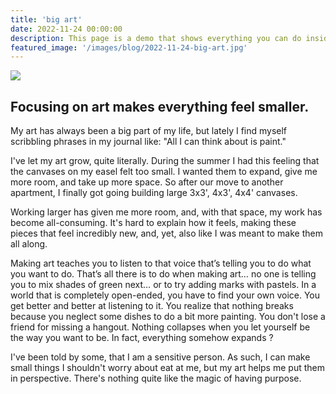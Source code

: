 ```yaml
---
title: 'big art'
date: 2022-11-24 00:00:00
description: This page is a demo that shows everything you can do inside portfolio and blog posts.
featured_image: '/images/blog/2022-11-24-big-art.jpg'
---
```


![](/website/images/blog/2022-11-24-big-art.jpg)

## Focusing on art makes everything feel smaller.

My art has always been a big part of my life, but lately I find myself scribbling phrases in my journal like: "All I can think about is paint." 

I've let my art grow, quite literally.  During the summer I had this feeling that the canvases on my easel felt too small.  I wanted them to expand, give me more room, and take up more space.  So after our move to another apartment, I finally got going building large 3x3', 4x3', 4x4' canvases.

Working larger has given me more room, and, with that space, my work has become all-consuming.  It's hard to explain how it feels, making these pieces that feel incredibly new, and, yet, also like I was meant to make them all along.  

Making art teaches you to listen to that voice that’s telling you to do what you want to do.  That’s all there is to do when making art… no one is telling you to mix shades of green next… or to try adding marks with pastels. In a world that is completely open-ended, you have to find your own voice.  You get better and better at listening to it.  You realize that nothing breaks because you neglect some dishes to do a bit more painting.  You don't lose a friend for missing a hangout.  Nothing collapses when you let yourself be the way you want to be.  In fact, everything somehow expands ?

I've been told by some, that I am a sensitive person.  As such, I can make small things I shouldn't worry about eat at me, but my art helps me put them in perspective.  There's nothing quite like the magic of having purpose.